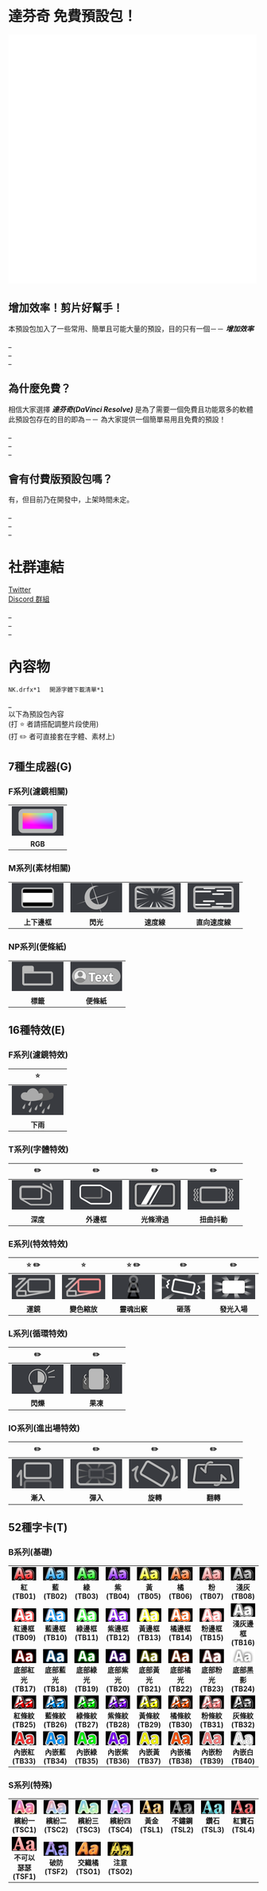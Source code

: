 # 達芬奇 免費預設包！
![](https://github.com/Naikagvtfe/DaVinci-Resolve-NK-Default-package/blob/main/image/NK_logo_s.png)

## 增加效率！剪片好幫手！
  本預設包加入了一些常用、簡單且可能大量的預設，目的只有一個－－ **_增加效率_**

_  
_  
_  
## 為什麼免費？
  相信大家選擇 **_達芬奇(DaVinci Resolve)_** 是為了需要一個免費且功能眾多的軟體  
  此預設包存在的目的即為－－ 為大家提供一個簡單易用且免費的預設！

_  
_  
_  
## 會有付費版預設包嗎？
  有，但目前乃在開發中，上架時間未定。

_  
_  
_  
# 社群連結
[Twitter](https://x.com/Naika_Gvtfe)  
[Discord 群組](https://discord.gg/mZhC2ECgDc)

_  
_  
_  
# 內容物
`NK.drfx*1  `
`開源字體下載清單*1  `

_  
以下為預設包內容  
(打 :star: 者請搭配調整片段使用)  
(打 :pencil2: 者可直接套在字體、素材上)  

## 7種生成器(G)
### F系列(濾鏡相關)
| |
|:-------------------------:|
| ![](https://github.com/Naikagvtfe/DaVinci-Resolve-NK-Default-package/blob/main/image/DP_image/GF1.png) | 
| **RGB** |

### M系列(素材相關)
| | | | |
|:-------------------------:|:-------------------------:|:-------------------------:|:-------------------------:|
| ![](https://github.com/Naikagvtfe/DaVinci-Resolve-NK-Default-package/blob/main/image/DP_image/GM1.png) | ![](https://github.com/Naikagvtfe/DaVinci-Resolve-NK-Default-package/blob/main/image/DP_image/GM2.png) | ![](https://github.com/Naikagvtfe/DaVinci-Resolve-NK-Default-package/blob/main/image/DP_image/GM3.png) | ![](https://github.com/Naikagvtfe/DaVinci-Resolve-NK-Default-package/blob/main/image/DP_image/GM4.png) |
| **上下邊框** | **閃光** | **速度線** | **直向速度線** |

### NP系列(便條紙)
| | |
|:-------------------------:|:-------------------------:|
| ![](https://github.com/Naikagvtfe/DaVinci-Resolve-NK-Default-package/blob/main/image/DP_image/NP1.png) | ![](https://github.com/Naikagvtfe/DaVinci-Resolve-NK-Default-package/blob/main/image/DP_image/NP2.png) |
| **標籤** | **便條紙** |

## 16種特效(E)
### F系列(濾鏡特效)
| :star: |
|:-------------------------:|
| ![](https://github.com/Naikagvtfe/DaVinci-Resolve-NK-Default-package/blob/main/image/DP_image/EF1.png) | 
| **下雨** |

### T系列(字體特效)
| :pencil2: | :pencil2: | :pencil2: | :pencil2: |
|:-------------------------:|:-------------------------:|:-------------------------:|:-------------------------:|
| ![](https://github.com/Naikagvtfe/DaVinci-Resolve-NK-Default-package/blob/main/image/DP_image/ET1.png) | ![](https://github.com/Naikagvtfe/DaVinci-Resolve-NK-Default-package/blob/main/image/DP_image/ET2.png) | ![](https://github.com/Naikagvtfe/DaVinci-Resolve-NK-Default-package/blob/main/image/DP_image/ET3.png) | ![](https://github.com/Naikagvtfe/DaVinci-Resolve-NK-Default-package/blob/main/image/DP_image/ET4.png) |
| **深度** | **外邊框** | **光條滑過** | **扭曲抖動** |

### E系列(特效特效)
| :star: :pencil2: | :star: | :star: :pencil2: | :pencil2: | :pencil2: |
|:-------------------------:|:-------------------------:|:-------------------------:|:-------------------------:|:-------------------------:|
| ![](https://github.com/Naikagvtfe/DaVinci-Resolve-NK-Default-package/blob/main/image/DP_image/E1.png) | ![](https://github.com/Naikagvtfe/DaVinci-Resolve-NK-Default-package/blob/main/image/DP_image/E2.png) | ![](https://github.com/Naikagvtfe/DaVinci-Resolve-NK-Default-package/blob/main/image/DP_image/E3.png) | ![](https://github.com/Naikagvtfe/DaVinci-Resolve-NK-Default-package/blob/main/image/DP_image/E4.png) | ![](https://github.com/Naikagvtfe/DaVinci-Resolve-NK-Default-package/blob/main/image/DP_image/E5.png) |
| **運鏡** | **變色縮放** | **靈魂出竅** | **砸落** | **發光入場** |  
  

### L系列(循環特效)
| :pencil2: | :pencil2: |
|:-------------------------:|:-------------------------:|
| ![](https://github.com/Naikagvtfe/DaVinci-Resolve-NK-Default-package/blob/main/image/DP_image/LE1.png) | ![](https://github.com/Naikagvtfe/DaVinci-Resolve-NK-Default-package/blob/main/image/DP_image/LE2.png) |
| **閃爍** | **果凍** |

### IO系列(進出場特效)
| :pencil2: | :pencil2: | :pencil2: | :pencil2: |
|:-------------------------:|:-------------------------:|:-------------------------:|:-------------------------:|
| ![](https://github.com/Naikagvtfe/DaVinci-Resolve-NK-Default-package/blob/main/image/DP_image/IO1.png) | ![](https://github.com/Naikagvtfe/DaVinci-Resolve-NK-Default-package/blob/main/image/DP_image/IO2.png) | ![](https://github.com/Naikagvtfe/DaVinci-Resolve-NK-Default-package/blob/main/image/DP_image/IO3.png) | ![](https://github.com/Naikagvtfe/DaVinci-Resolve-NK-Default-package/blob/main/image/DP_image/IO4.png) |
| **漸入** | **彈入** | **旋轉** | **翻轉** |

## 52種字卡(T)
### B系列(基礎)
| | | | | | | | |
|:-------------------------:|:-------------------------:|:-------------------------:|:-------------------------:|:-------------------------:|:-------------------------:|:-------------------------:|:-------------------------:|
| ![](https://github.com/Naikagvtfe/DaVinci-Resolve-NK-Default-package/blob/main/image/DP_image/TB01.png)  **紅(TB01)** | ![](https://github.com/Naikagvtfe/DaVinci-Resolve-NK-Default-package/blob/main/image/DP_image/TB02.png)  **藍(TB02)** | ![](https://github.com/Naikagvtfe/DaVinci-Resolve-NK-Default-package/blob/main/image/DP_image/TB03.png)  **綠(TB03)** | ![](https://github.com/Naikagvtfe/DaVinci-Resolve-NK-Default-package/blob/main/image/DP_image/TB04.png)  **紫(TB04)** | ![](https://github.com/Naikagvtfe/DaVinci-Resolve-NK-Default-package/blob/main/image/DP_image/TB05.png)  **黃(TB05)** | ![](https://github.com/Naikagvtfe/DaVinci-Resolve-NK-Default-package/blob/main/image/DP_image/TB06.png)  **橘(TB06)** | ![](https://github.com/Naikagvtfe/DaVinci-Resolve-NK-Default-package/blob/main/image/DP_image/TB07.png)  **粉(TB07)** | ![](https://github.com/Naikagvtfe/DaVinci-Resolve-NK-Default-package/blob/main/image/DP_image/TB08.png) **淺灰(TB08)** |
| ![](https://github.com/Naikagvtfe/DaVinci-Resolve-NK-Default-package/blob/main/image/DP_image/TB09.png)   **紅邊框(TB09)** | ![](https://github.com/Naikagvtfe/DaVinci-Resolve-NK-Default-package/blob/main/image/DP_image/TB10.png)  **藍邊框(TB10)** | ![](https://github.com/Naikagvtfe/DaVinci-Resolve-NK-Default-package/blob/main/image/DP_image/TB11.png)  **綠邊框(TB11)** | ![](https://github.com/Naikagvtfe/DaVinci-Resolve-NK-Default-package/blob/main/image/DP_image/TB12.png)  **紫邊框(TB12)** | ![](https://github.com/Naikagvtfe/DaVinci-Resolve-NK-Default-package/blob/main/image/DP_image/TB13.png)  **黃邊框(TB13)** | ![](https://github.com/Naikagvtfe/DaVinci-Resolve-NK-Default-package/blob/main/image/DP_image/TB14.png)  **橘邊框(TB14)** | ![](https://github.com/Naikagvtfe/DaVinci-Resolve-NK-Default-package/blob/main/image/DP_image/TB15.png)  **粉邊框(TB15)** | ![](https://github.com/Naikagvtfe/DaVinci-Resolve-NK-Default-package/blob/main/image/DP_image/TB16.png)  **淺灰邊框(TB16)** |
| ![](https://github.com/Naikagvtfe/DaVinci-Resolve-NK-Default-package/blob/main/image/DP_image/TB17.png)  **底部紅光(TB17)** | ![](https://github.com/Naikagvtfe/DaVinci-Resolve-NK-Default-package/blob/main/image/DP_image/TB18.png)  **底部藍光(TB18)** | ![](https://github.com/Naikagvtfe/DaVinci-Resolve-NK-Default-package/blob/main/image/DP_image/TB19.png)  **底部綠光(TB19)** | ![](https://github.com/Naikagvtfe/DaVinci-Resolve-NK-Default-package/blob/main/image/DP_image/TB20.png)  **底部紫光(TB20)** | ![](https://github.com/Naikagvtfe/DaVinci-Resolve-NK-Default-package/blob/main/image/DP_image/TB21.png)  **底部黃光(TB21)** | ![](https://github.com/Naikagvtfe/DaVinci-Resolve-NK-Default-package/blob/main/image/DP_image/TB22.png)  **底部橘光(TB22)** | ![](https://github.com/Naikagvtfe/DaVinci-Resolve-NK-Default-package/blob/main/image/DP_image/TB23.png)  **底部粉光(TB23)** | ![](https://github.com/Naikagvtfe/DaVinci-Resolve-NK-Default-package/blob/main/image/DP_image/TB24.png)  **底部黑影(TB24)** |
| ![](https://github.com/Naikagvtfe/DaVinci-Resolve-NK-Default-package/blob/main/image/DP_image/TB25.png)  **紅條紋(TB25)** | ![](https://github.com/Naikagvtfe/DaVinci-Resolve-NK-Default-package/blob/main/image/DP_image/TB26.png)  **藍條紋(TB26)** | ![](https://github.com/Naikagvtfe/DaVinci-Resolve-NK-Default-package/blob/main/image/DP_image/TB27.png)  **綠條紋(TB27)** | ![](https://github.com/Naikagvtfe/DaVinci-Resolve-NK-Default-package/blob/main/image/DP_image/TB28.png)  **紫條紋(TB28)** | ![](https://github.com/Naikagvtfe/DaVinci-Resolve-NK-Default-package/blob/main/image/DP_image/TB29.png)  **黃條紋(TB29)** | ![](https://github.com/Naikagvtfe/DaVinci-Resolve-NK-Default-package/blob/main/image/DP_image/TB30.png)  **橘條紋(TB30)** | ![](https://github.com/Naikagvtfe/DaVinci-Resolve-NK-Default-package/blob/main/image/DP_image/TB31.png)  **粉條紋(TB31)** | ![](https://github.com/Naikagvtfe/DaVinci-Resolve-NK-Default-package/blob/main/image/DP_image/TB32.png)  **灰條紋(TB32)** |
| ![](https://github.com/Naikagvtfe/DaVinci-Resolve-NK-Default-package/blob/main/image/DP_image/TB33.png)  **內嵌紅(TB33)** | ![](https://github.com/Naikagvtfe/DaVinci-Resolve-NK-Default-package/blob/main/image/DP_image/TB34.png)  **內嵌藍(TB34)** | ![](https://github.com/Naikagvtfe/DaVinci-Resolve-NK-Default-package/blob/main/image/DP_image/TB35.png)  **內嵌綠(TB35)** | ![](https://github.com/Naikagvtfe/DaVinci-Resolve-NK-Default-package/blob/main/image/DP_image/TB36.png)  **內嵌紫(TB36)** | ![](https://github.com/Naikagvtfe/DaVinci-Resolve-NK-Default-package/blob/main/image/DP_image/TB37.png)  **內嵌黃(TB37)** | ![](https://github.com/Naikagvtfe/DaVinci-Resolve-NK-Default-package/blob/main/image/DP_image/TB38.png)  **內嵌橘(TB38)** | ![](https://github.com/Naikagvtfe/DaVinci-Resolve-NK-Default-package/blob/main/image/DP_image/TB39.png)  **內嵌粉(TB39)** | ![](https://github.com/Naikagvtfe/DaVinci-Resolve-NK-Default-package/blob/main/image/DP_image/TB40.png)  **內嵌白(TB40)** |


### S系列(特殊) 
| | | | | | | | |
|:-------------------------:|:-------------------------:|:-------------------------:|:-------------------------:|:-------------------------:|:-------------------------:|:-------------------------:|:-------------------------:|
| ![](https://github.com/Naikagvtfe/DaVinci-Resolve-NK-Default-package/blob/main/image/DP_image/TSC1.png)  **繽紛一(TSC1)** | ![](https://github.com/Naikagvtfe/DaVinci-Resolve-NK-Default-package/blob/main/image/DP_image/TSC2.png)  **繽紛二(TSC2)** | ![](https://github.com/Naikagvtfe/DaVinci-Resolve-NK-Default-package/blob/main/image/DP_image/TSC3.png)  **繽紛三(TSC3)** | ![](https://github.com/Naikagvtfe/DaVinci-Resolve-NK-Default-package/blob/main/image/DP_image/TSC4.png)  **繽紛四(TSC4)** | ![](https://github.com/Naikagvtfe/DaVinci-Resolve-NK-Default-package/blob/main/image/DP_image/TSL1.png)  **黃金(TSL1)**  | ![](https://github.com/Naikagvtfe/DaVinci-Resolve-NK-Default-package/blob/main/image/DP_image/TSL2.png)  **不鏽鋼(TSL2)** | ![](https://github.com/Naikagvtfe/DaVinci-Resolve-NK-Default-package/blob/main/image/DP_image/TSL3.png)  **鑽石(TSL3)** | ![](https://github.com/Naikagvtfe/DaVinci-Resolve-NK-Default-package/blob/main/image/DP_image/TSL4.png) **紅寶石(TSL4)** |
| ![](https://github.com/Naikagvtfe/DaVinci-Resolve-NK-Default-package/blob/main/image/DP_image/TSF1.png)  **不可以瑟瑟(TSF1)** | ![](https://github.com/Naikagvtfe/DaVinci-Resolve-NK-Default-package/blob/main/image/DP_image/TSF2.png)  **破防(TSF2)** | ![](https://github.com/Naikagvtfe/DaVinci-Resolve-NK-Default-package/blob/main/image/DP_image/TSO1.png)  **交織橘(TSO1)** | ![](https://github.com/Naikagvtfe/DaVinci-Resolve-NK-Default-package/blob/main/image/DP_image/TSO2.png)  **注意(TSO2)** |
